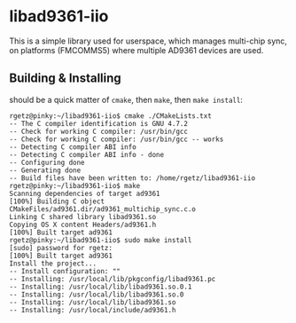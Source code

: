 # libad9361-iio

This is a simple library used for userspace, which manages multi-chip sync,
on platforms (FMCOMMS5) where multiple AD9361 devices are used.

## Building & Installing

should be a quick matter of `cmake`, then `make`, then `make install`:

```
rgetz@pinky:~/libad9361-iio$ cmake ./CMakeLists.txt
-- The C compiler identification is GNU 4.7.2
-- Check for working C compiler: /usr/bin/gcc
-- Check for working C compiler: /usr/bin/gcc -- works
-- Detecting C compiler ABI info
-- Detecting C compiler ABI info - done
-- Configuring done
-- Generating done
-- Build files have been written to: /home/rgetz/libad9361-iio
rgetz@pinky:~/libad9361-iio$ make
Scanning dependencies of target ad9361
[100%] Building C object CMakeFiles/ad9361.dir/ad9361_multichip_sync.c.o
Linking C shared library libad9361.so
Copying OS X content Headers/ad9361.h
[100%] Built target ad9361
rgetz@pinky:~/libad9361-iio$ sudo make install
[sudo] password for rgetz: 
[100%] Built target ad9361
Install the project...
-- Install configuration: ""
-- Installing: /usr/local/lib/pkgconfig/libad9361.pc
-- Installing: /usr/local/lib/libad9361.so.0.1
-- Installing: /usr/local/lib/libad9361.so.0
-- Installing: /usr/local/lib/libad9361.so
-- Installing: /usr/local/include/ad9361.h
```
